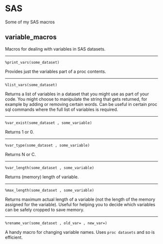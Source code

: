 # SAS
Some of my SAS macros

## variable_macros

Macros for dealing with variables in SAS datasets.
***
```
%print_vars(some_dataset)
```
Provides just the variables part of a proc contents. 
***
```
%list_vars(some_dataset)
```
Returns a list of variables in a dataset that you might use as part of your code. You might choose to manipulate the string that gets returned, for example by adding or removing certain words. Can be useful in certain proc sql commands where the full list of variables is required. 
***
```
%var_exist(some_dataset , some_variable)
```
Returns 1 or 0. 
***
```
%var_type(some_dataset , some_variable)
```
Returns N or C. 
***
```
%var_length(some_dataset , some_variable)
```
Returns (memory) length of variable. 
***
```
%max_length(some_dataset , some_variable)
```
Returns maximum actual length of a variable (not the length of the memory assigned for the variable). Useful for helping you to decide which variables can be safely cropped to save memory.
***

```
%rename_var(some_dataset , old_var= , new_var=)
```
A handy macro for changing variable names. Uses ```proc datasets``` and so is efficient.
